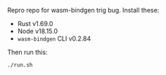 Repro repo for wasm-bindgen trig bug. Install these:

- Rust v1.69.0
- Node v18.15.0
- `wasm-bindgen` CLI v0.2.84

Then run this:

```sh
./run.sh
```
